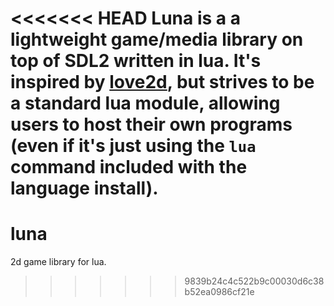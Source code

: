 <<<<<<< HEAD
Luna is a a lightweight game/media library on top of SDL2 written in 
lua. It's inspired by [love2d](www.love2d.org), but strives to be a standard lua
 module, allowing users to host their own programs (even if 
it's just using the 
`lua` command included with the language install).
=======
luna
====

2d game library for lua.
>>>>>>> 9839b24c4c522b9c00030d6c38b52ea0986cf21e
